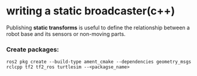 # writing a static broadcaster(c++)

Publishing **static transforms** is useful to define the relationship between a robot base and its sensors or non-moving parts.



### Create packages:

```shell
ros2 pkg create --build-type ament_cmake --dependencies geometry_msgs rclcpp tf2 tf2_ros turtlesim --<packagse_name>
```

